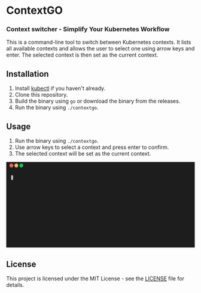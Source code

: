 # ContextGO
### Context switcher - Simplify Your Kubernetes Workflow

This is a command-line tool to switch between Kubernetes contexts. It lists all available contexts and allows the user to select one using arrow keys and enter. The selected context is then set as the current context.

## Installation

1. Install [kubectl](https://kubernetes.io/docs/tasks/tools/install-kubectl/) if you haven't already.
2. Clone this repository.
3. Build the binary using `go` or download the binary from the releases.
4. Run the binary using `./contextgo`.

## Usage

1. Run the binary using `./contextgo`.
2. Use arrow keys to select a context and press enter to confirm.
3. The selected context will be set as the current context.

![Example usage](example.gif)

## License

This project is licensed under the MIT License - see the [LICENSE](LICENSE) file for details.